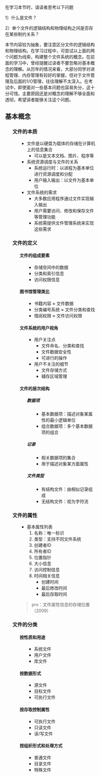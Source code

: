 <div style="float: left; width: 64%; padding: 1%;">

<ul>

在学习本节时，请读者思考以下问题  

1）什么是文件？  

2）单个文件的逻辑结构和物理结构之间是否存在某些制约关系？  

本节内容较为抽象，要注意区分文件的逻辑结构和物理结构。在学习过程中，可尝试以上面的两个问题为线索，构建整个文件系统的概念。在前面的学习中，曾经提醒过读者不要忽略对基本概念的理解。从历年的情况来看，大部分同学对进程管理、内存管理有较好的掌握，但对于文件管理及后面的1/O管理，往往理解不太深入。在考试中，即使面对一些基本问题也容易失分，这十分可惜。主要原因还是对概念的理解不够全面和透彻，希望读者能够关注这个问题。  



## 基本概念

<ul>

### 文件的本质

<ul>

- 文件是以硬盘为载体的存储在计算机上的信息集合
  - 可以是文本文档、图片、程序等
- 系统资源调度与文件的关系
  - 系统运行时：以进程为基本单位进行资源调度和分配
  - 用户输入输出：以文件为基本单位
- 文件系统的需求
  - 大多数应用程序通过文件实现输入输出
  - 用户需要访问、修改和保存文件等管理功能
  - 系统需提供文件管理系统来实现这些需求

</ul>

### 文件的定义

<ul>

#### 文件的组成要素

<ul>

- 存储空间中的数据
- 分类和索引信息
- 访问权限信息

</ul>

#### 图书馆管理类比

<ul>

- 书籍内容 ≈ 文件数据
- 分类编号系统 ≈ 文件分类和查找
- 借阅权限 ≈ 文件访问权限

</ul>

#### 文件系统的用户视角

<ul>

- 用户关注点
  - 文件命名、分类和查找
  - 文件数据安全性
  - 可进行的操作
- 用户不关注的细节
  - 文件存储方式
  - 辅存区域管理

</ul>

#### 文件的层次结构

<ul>

##### 数据项

<ul>

- 基本数据项：描述对象某属性的最小逻辑单位
- 组合数据项：多个基本数据项的组合

</ul>

##### 记录

<ul>

- 相关数据项的集合
- 用于描述对象某方面属性

</ul>

##### 文件类型

<ul>

- 有结构文件：由相似记录组成
- 无结构文件：视为字符流

</ul>

</ul>

</ul>

### 文件的属性

<ul>

- 基本属性列表
  1. 名称：唯一标识
  2. 类型：支持不同文件系统
  3. 创建者ID
  4. 所有者ID
  5. 位置指针
  6. 大小信息
  7. 访问控制信息
  8. 时间相关信息
     - 创建时间
     - 最后修改时间
     - 最后存取时间

> pro：文件属性信息的存储位置（2009）

</ul>

### 文件的分类

<ul>

#### 按性质和用途

<ul>

- 系统文件
- 用户文件
- 库文件

</ul>

#### 按数据形式

<ul>

- 源文件
- 目标文件
- 可执行文件

</ul>

#### 按存取控制属性

<ul>

- 可执行文件
- 只读文件
- 读/写文件

</ul>

#### 按组织形式和处理方式

<ul>

- 普通文件
- 目录文件
- 特殊文件

</ul>

</ul>

</ul>

</div>
<div style="float: right; width: 26%; padding: 1%;">

</div>
<div style="clear: both;"></div>

